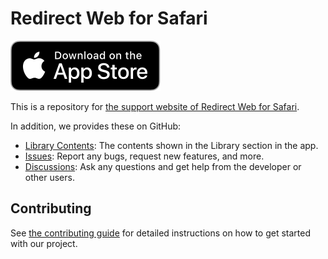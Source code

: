 # Redirect Web for Safari

[![appstore-badge.svg](./docs/assets/appstore-badge.svg)](https://apps.apple.com/au/app/id1571283503)

This is a repository for [the support website of Redirect Web for Safari](https://mshibanami.github.io/redirect-web).

In addition, we provides these on GitHub:

- [Library Contents](./docs/library/README.md): The contents shown in the Library section in the app.
- [Issues](https://github.com/mshibanami/RedirectWeb/issues): Report any bugs, request new features, and more.
- [Discussions](https://github.com/mshibanami/RedirectWeb/discussions): Ask any questions and get help from the developer or other users.

## Contributing

See [the contributing guide](CONTRIBUTING.md) for detailed instructions on how to get started with our project.
